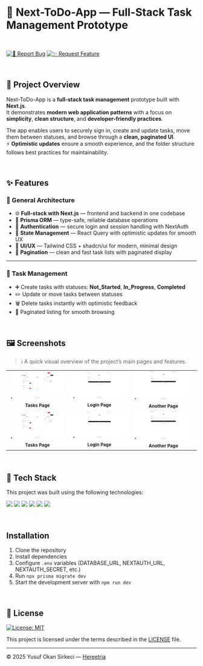 # 📝 Next-ToDo-App — Full-Stack Task Management Prototype

<br>

[![🐛 Report Bug](https://img.shields.io/badge/🐛_Report_Bug-red?style=for-the-badge)](../../issues/new?labels=bug)
[![✨ Request Feature](https://img.shields.io/badge/✨_Request_Feature-blue?style=for-the-badge)](../../issues/new?labels=enhancement)

<br>

## 📌 Project Overview
Next-ToDo-App is a **full-stack task management** prototype built with **Next.js**.  
It demonstrates **modern web application patterns** with a focus on **simplicity**, **clean structure**, and **developer-friendly practices**.

The app enables users to securely sign in, create and update tasks, move them between statuses, and browse through a **clean, paginated UI**.  
⚡ **Optimistic updates** ensure a smooth experience, and the folder structure follows best practices for maintainability.

<br>

## ✨ Features

### 🧱 General Architecture
- 🌐 **Full-stack with Next.js** — frontend and backend in one codebase  
- 🧠 **Prisma ORM** — type-safe, reliable database operations  
- 🔐 **Authentication** — secure login and session handling with NextAuth  
- 🔄 **State Management** — React Query with optimistic updates for smooth UX  
- 🎨 **UI/UX** — Tailwind CSS + shadcn/ui for modern, minimal design  
- 📑 **Pagination** — clean and fast task lists with paginated display

---

### 📝 Task Management
- ➕ Create tasks with statuses: **Not_Started**, **In_Progress**, **Completed**  
- ✏️ Update or move tasks between statuses  
- 🗑️ Delete tasks instantly with optimistic feedback  
- 📄 Paginated listing for smooth browsing

<br>

## 🖼️ Screenshots

> ℹ️ A quick visual overview of the project’s main pages and features.

<table align="center">
  <tr>
    <td align="center">
      <img src="./public/screenshots/tasks.png" width="95%"><br>
      <sub><b>Tasks Page</b></sub>
    </td>
    <td align="center">
      <img src="./public/screenshots/login.png" width="95%"><br>
      <sub><b>Login Page</b></sub>
    </td>
    <td align="center">
      <img src="./public/screenshots/login.png" width="95%"><br>
      <sub><b>Another Page</b></sub>
    </td>
  </tr>
  <tr>
    <td align="center">
      <img src="./public/screenshots/tasks.png" width="95%"><br>
      <sub><b>Tasks Page</b></sub>
    </td>
    <td align="center">
      <img src="./public/screenshots/login.png" width="95%"><br>
      <sub><b>Login Page</b></sub>
    </td>
    <td align="center">
      <img src="./public/screenshots/login.png" width="95%"><br>
      <sub><b>Another Page</b></sub>
    </td>
  </tr>
</table>




<br>

## 🧰 Tech Stack

This project was built using the following technologies:

<p>
  <img src="https://img.shields.io/badge/Next.js-000000?style=for-the-badge&logo=nextdotjs&logoColor=white" />
  <img src="https://img.shields.io/badge/Prisma-2D3748?style=for-the-badge&logo=prisma&logoColor=white" />
  <img src="https://img.shields.io/badge/NextAuth.js-3C873A?style=for-the-badge&logo=nextdotjs&logoColor=white" />
  <img src="https://img.shields.io/badge/React%20Query-FF4154?style=for-the-badge&logo=reactquery&logoColor=white" />
  <img src="https://img.shields.io/badge/Tailwind%20CSS-06B6D4?style=for-the-badge&logo=tailwindcss&logoColor=white" />
  <img src="https://img.shields.io/badge/shadcn%2Fui-000000?style=for-the-badge&logo=shadcnui&logoColor=white" />
</p>


<br>

## Installation
1. Clone the repository  
2. Install dependencies  
3. Configure `.env` variables (DATABASE_URL, NEXTAUTH_URL, NEXTAUTH_SECRET, etc.)  
4. Run `npx prisma migrate dev`  
5. Start the development server with `npm run dev`

<br>

## 📜 License

[![License: MIT](https://img.shields.io/badge/License-MIT-blue.svg)](LICENSE)

This project is licensed under the terms described in the [LICENSE](./LICENSE) file.

---

© 2025 Yusuf Okan Sirkeci — [Hereetria](https://github.com/Hereetria)
